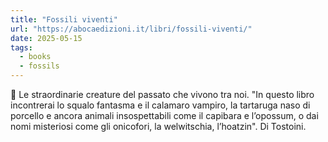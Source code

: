 ```yaml
---
title: "Fossili viventi"
url: "https://abocaedizioni.it/libri/fossili-viventi/"
date: 2025-05-15
tags: 
  - books
  - fossils
---
```


📖 Le straordinarie creature del passato che vivono tra noi. "In questo libro incontrerai lo squalo fantasma e il calamaro vampiro, la tartaruga naso di porcello e ancora animali insospettabili come il capibara e l’opossum, o dai nomi misteriosi come gli onicofori, la welwitschia, l’hoatzin". Di Tostoini. 